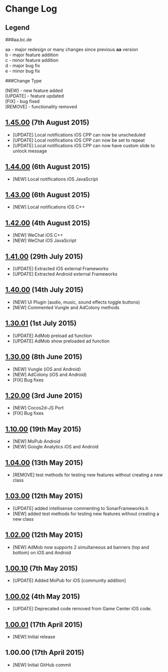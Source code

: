 # Change Log

## Legend

###aa.bc.de

aa - major redesign or many changes since previous <strong>aa</strong> version<br />
b - major feature addition<br />
c - minor feature addition<br />
d - major bug fix<br />
e - minor bug fix<br />

###Change Type

[NEW] - new feature added<br />
[UPDATE] - feature updated<br />
[FIX] - bug fixed<br />
[REMOVE] - functionality removed<br />

## [1.45.00](https://github.com/SonarSystems/Sonar-Cocos-Helper/releases/tag/v1.45.00) (7th August 2015)

- [UPDATE] Local notifications iOS CPP can now be unscheduled
- [UPDATE] Local notifications iOS CPP can now be set to repeat
- [UPDATE] Local notifications iOS CPP can now have custom slide to unlock message

## [1.44.00](https://github.com/SonarSystems/Sonar-Cocos-Helper/releases/tag/v1.44.00) (6th August 2015)

- [NEW] Local notifications iOS JavaScript

## [1.43.00](https://github.com/SonarSystems/Sonar-Cocos-Helper/releases/tag/v1.43.00) (6th August 2015)

- [NEW] Local notifications iOS C++

## [1.42.00](https://github.com/SonarSystems/Sonar-Cocos-Helper/releases/tag/v1.42.00) (4th August 2015)

- [NEW] WeChat iOS C++
- [NEW] WeChat iOS JavaScript

## [1.41.00](https://github.com/SonarSystems/Sonar-Cocos-Helper/releases/tag/v1.41.00) (29th July 2015)

- [UPDATE] Extracted iOS external Frameworks
- [UPDATE] Extracted Android external Frameworks

## [1.40.00](https://github.com/SonarSystems/Sonar-Cocos-Helper/releases/tag/v1.40.00) (14th July 2015)

- [NEW] UI Plugin (audio, music, sound effects toggle buttons)
- [NEW] Commented Vungle and AdColony methods

## [1.30.01](https://github.com/SonarSystems/Sonar-Cocos-Helper/releases/tag/v1.30.01) (1st July 2015)

- [UPDATE] AdMob preload ad function
- [UPDATE] AdMob show preloaded ad function

## [1.30.00](https://github.com/SonarSystems/Sonar-Cocos-Helper/releases/tag/v1.30.00) (8th June 2015)

- [NEW] Vungle (iOS and Android)
- [NEW] AdColony (iOS and Android)
- [FIX] Bug fixes

## [1.20.00](https://github.com/SonarSystems/Sonar-Cocos-Helper/releases/tag/v1.20.00) (3rd June 2015)

- [NEW] Cocos2d-JS Port
- [FIX] Bug fixes

## [1.10.00](https://github.com/SonarSystems/Sonar-Cocos-Helper/releases/tag/v1.10.00) (19th May 2015)

- [NEW] MoPub Android
- [NEW] Google Analytics iOS and Android

## [1.04.00](https://github.com/SonarSystems/Sonar-Cocos-Helper/releases/tag/v1.04.00) (13th May 2015)

- [REMOVE] test methods for testing new features without creating a new class

## [1.03.00](https://github.com/SonarSystems/Sonar-Cocos-Helper/releases/tag/v1.03.00) (12th May 2015)

- [UPDATE] added intellisense commenting to SonarFrameworks.h
- [NEW] added test methods for testing new features without creating a new class

## [1.02.00](https://github.com/SonarSystems/Sonar-Cocos-Helper/releases/tag/v1.02.00) (12th May 2015)

- [NEW] AdMob now supports 2 simultaneous ad banners (top and bottom) on iOS and Android

## [1.00.10](https://github.com/SonarSystems/Sonar-Cocos-Helper/releases/tag/v1.00.10) (7th May 2015)

- [UPDATE] Added MoPub for iOS [community addition]

## [1.00.02](https://github.com/SonarSystems/Sonar-Cocos-Helper/releases/tag/v1.00.02) (4th May 2015)

- [UPDATE] Deprecated code removed from Game Center iOS code.

## [1.00.01](https://github.com/SonarSystems/Sonar-Cocos-Helper/releases/tag/v1.00.01) (17th April 2015)

- [NEW] Initial release

## 1.00.00 (17th April 2015)

- [NEW] Initial GitHub commit
